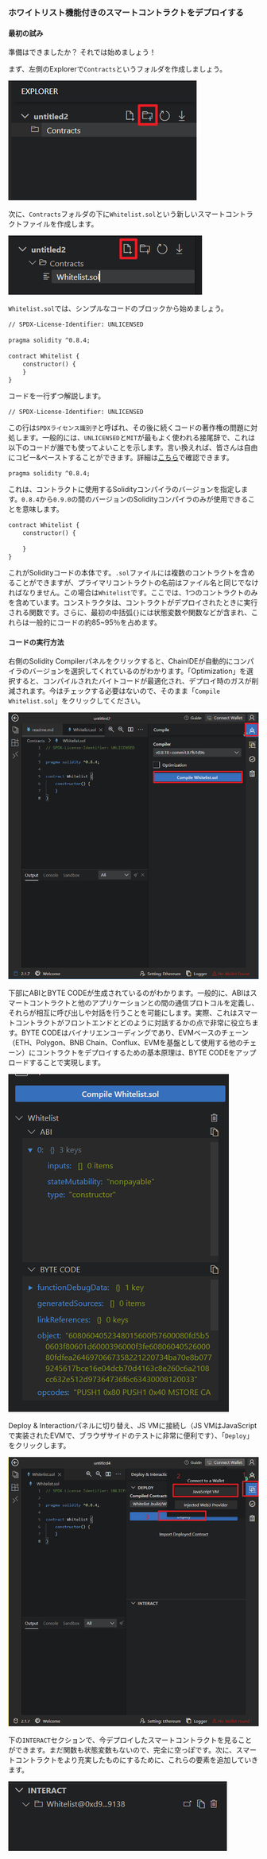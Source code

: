 ### ホワイトリスト機能付きのスマートコントラクトをデプロイする

#### 最初の試み

準備はできましたか？ それでは始めましょう！

まず、左側のExplorerで`Contracts`というフォルダを作成しましょう。

![image-20230222151853564](/public/images/Polygon-Whitelist-NFT/section-1/1_2_1.png)

次に、`Contracts`フォルダの下に`Whitelist.sol`という新しいスマートコントラクトファイルを作成します。

![image-20230222152021342](/public/images/Polygon-Whitelist-NFT/section-1/1_2_2.png)

`Whitelist.sol`では、シンプルなコードのブロックから始めましょう。

```solidity
// SPDX-License-Identifier: UNLICENSED

pragma solidity ^0.8.4;

contract Whitelist {
    constructor() {
    }
}
```

コードを一行ずつ解説します。

```solidity
// SPDX-License-Identifier: UNLICENSED
```

この行は`SPDXライセンス識別子`と呼ばれ、その後に続くコードの著作権の問題に対処します。一般的には、`UNLICENSED`と`MIT`が最もよく使われる接尾辞で、これは以下のコードが誰でも使ってよいことを示します。言い換えれば、皆さんは自由にコピー&ペーストすることができます。詳細は[こちら](https://spdx.org/licenses/?utm_source=buildspace.so&utm_medium=buildspace_project)で確認できます。

```solidity
pragma solidity ^0.8.4;
```

これは、コントラクトに使用するSolidityコンパイラのバージョンを指定します。`0.8.4`から`0.9.0`の間のバージョンのSolidityコンパイラのみが使用できることを意味します。

```solidity
contract Whitelist {
    constructor() {

    }
}
```

これがSolidityコードの本体です。`.sol`ファイルには複数のコントラクトを含めることができますが、プライマリコントラクトの名前はファイル名と同じでなければなりません。この場合は`Whitelist`です。ここでは、1つのコントラクトのみを含めています。コンストラクタは、コントラクトがデプロイされたときに実行される関数です。さらに、最初の中括弧`{}`には状態変数や関数などが含まれ、これらは一般的にコードの約85~95％を占めます。

#### コードの実行方法

右側のSolidity Compilerパネルをクリックすると、ChainIDEが自動的にコンパイラのバージョンを選択してくれているのがわかります。「Optimization」を選択すると、コンパイルされたバイトコードが最適化され、デプロイ時のガスが削減されます。今はチェックする必要はないので、そのまま「`Compile Whitelist.sol`」をクリックしてください。

![image-20230222154237333](/public/images/Polygon-Whitelist-NFT/section-1/1_2_3.png)

下部にABIとBYTE CODEが生成されているのがわかります。一般的に、ABIはスマートコントラクトと他のアプリケーションとの間の通信プロトコルを定義し、それらが相互に呼び出しや対話を行うことを可能にします。実際、これはスマートコントラクトがフロントエンドとどのように対話するかの点で非常に役立ちます。BYTE CODEはバイナリエンコーディングであり、EVMベースのチェーン（ETH、Polygon、BNB Chain、Conflux、EVMを基盤として使用する他のチェーン）にコントラクトをデプロイするための基本原理は、BYTE CODEをアップロードすることで実現します。

![image-20230222155740298](/public/images/Polygon-Whitelist-NFT/section-1/1_2_4.png)

Deploy & Interactionパネルに切り替え、JS VMに接続し（JS VMはJavaScriptで実装されたEVMで、ブラウザサイドのテストに非常に便利です）、「`Deploy`」をクリックします。

![image-20230222155859096](/public/images/Polygon-Whitelist-NFT/section-1/1_2_5.png)

下の`INTERACT`セクションで、今デプロイしたスマートコントラクトを見ることができます。まだ関数も状態変数もないので、完全に空っぽです。次に、スマートコントラクトをより充実したものにするために、これらの要素を追加していきます。

![image-20230222160157031](/public/images/Polygon-Whitelist-NFT/section-1/1_2_6.png)